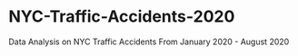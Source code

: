 # NYC-Traffic-Accidents-2020
Data Analysis on NYC Traffic Accidents From January 2020 - August 2020
